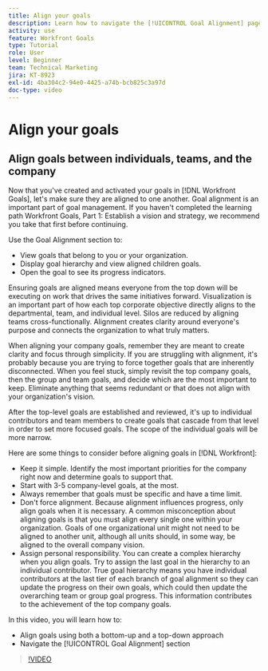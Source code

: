```yaml
---
title: Align your goals
description: Learn how to navigate the [!UICONTROL Goal Alignment] page in [!DNL   Goals].
activity: use
feature: Workfront Goals
type: Tutorial
role: User
level: Beginner
team: Technical Marketing
jira: KT-8923
exl-id: 4ba304c2-94e0-4425-a74b-bcb825c3a97d
doc-type: video
---
```

# Align your goals

## Align goals between individuals, teams, and the company

Now that you've created and activated your goals in [!DNL Workfront Goals], let's make sure they are aligned to one another. Goal alignment is an important part of goal management. If you haven't completed the learning path Workfront Goals, Part 1: Establish a vision and strategy, we recommend you take that first before continuing.

<!--Insert link to LP 1, above -->

Use the Goal Alignment section to:

* View goals that belong to you or your organization.
* Display goal hierarchy and view aligned children goals.
* Open the goal to see its progress indicators.

Ensuring goals are aligned means everyone from the top down will be executing on work that drives the same initiatives forward. Visualization is an important part of how each top corporate objective directly aligns to the departmental, team, and individual level. Silos are reduced by aligning teams cross-functionally. Alignment creates clarity around everyone's purpose and connects the organization to what truly matters. 

When aligning your company goals, remember they are meant to create clarity and focus through simplicity. If you are struggling with alignment, it's probably because you are trying to force together goals that are inherently disconnected. When you feel stuck, simply revisit the top company goals, then the group and team goals, and decide which are the most important to keep. Eliminate anything that seems redundant or that does not align with your organization's vision.

After the top-level goals are established and reviewed, it's up to individual contributors and team members to create goals that cascade from that level in order to set more focused goals. The scope of the individual goals will be more narrow.

<!-- Pro-tips graphic -->

Here are some things to consider before aligning goals in [!DNL Workfront]:

* Keep it simple. Identify the most important priorities for the company right now and determine goals to support that.
* Start with 3-5 company-level goals, at the most. 
* Always remember that goals must be specific and have a time limit.
* Don't force alignment. Because alignment influences progress, only align goals when it is necessary. A common misconception about aligning goals is that you must align every single one within your organization. Goals of one organizational unit might not need to be aligned to another unit, although all units should, in some way, be aligned to the overall company vision.
* Assign personal responsibility. You can create a complex hierarchy when you align goals. Try to assign the last goal in the hierarchy to an individual contributor. True goal hierarchy means you have individual contributors at the last tier of each branch of goal alignment so they can update the progress on their own goals, which could then update the overarching team or group goal progress. This information contributes to the achievement of the top company goals.

In this video, you will learn how to:

* Align goals using both a bottom-up and a top-down approach
* Navigate the [!UICONTROL Goal Alignment] section

>[!VIDEO](https://video.tv.adobe.com/v/335195/?quality=12&learn=on)
